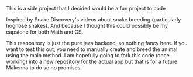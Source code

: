 This is a side project that I decided would be a fun project to code

Inspired by Snake Discovery's videos about snake breeding (particularly hognose snakes). And because I thought this could possibly
 be my capstone for both Math and CS.

This respository is just the pure java backend, so nothing fancy here. If you want to test this out, you need to manually create
 and breed the animal using the main method. I am hopefully going to fork this code (once working) into a new repository for
 the actual app but that is for a future Makenna to do so no promises.
